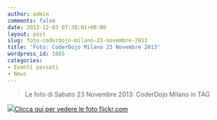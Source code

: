 ```yaml
---
author: admin
comments: false
date: 2013-12-03 07:38:01+00:00
layout: post
slug: foto-coderdojo-milano-23-novembre-2013
title: 'Foto: CoderDojo Milano 23 Novembre 2013'
wordpress_id: 1665
categories:
- Eventi passati
- News
---
```


<blockquote>Le foto di Sabato 23 Novembre 2013: CoderDojo Milano in TAG</blockquote>




[![](http://coderdojomilano.it/wp-content/uploads/2013/12/tag_novembre.jpg)Clicca qui per vedere le foto flickr.com](http://www.flickr.com/photos/98942956@N02/sets/72157638012435796/)
